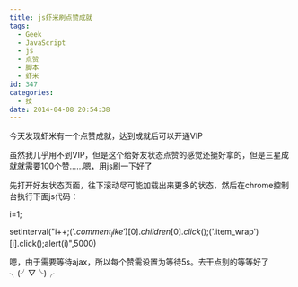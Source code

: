 ```yaml
---
title: js虾米刷点赞成就
tags:
  - Geek
  - JavaScript
  - js
  - 点赞
  - 脚本
  - 虾米
id: 347
categories:
  - 技
date: 2014-04-08 20:54:38
---
```


今天发现虾米有一个点赞成就，达到成就后可以开通VIP

虽然我几乎用不到VIP，但是这个给好友状态点赞的感觉还挺好拿的，但是三星成就就需要100个赞……嗯，用js刷一下好了

先打开好友状态页面，往下滚动尽可能加载出来更多的状态，然后在chrome控制台执行下面js代码：

i=1;

setInterval("i++;$('.comment_like')[0].children[0].click();$('.item_wrap')[i].click();alert(i)",5000)

嗯，由于需要等待ajax，所以每个赞需设置为等待5s。去干点别的等等好了╮(╯▽╰)╭